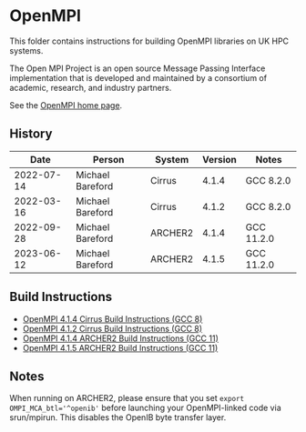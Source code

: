 OpenMPI
=======

This folder contains instructions for building OpenMPI libraries on UK HPC systems.

The Open MPI Project is an open source Message Passing Interface implementation that is
developed and maintained by a consortium of academic, research, and industry partners.

See the [OpenMPI home page](https://www.open-mpi.org/).

History
-------

 Date | Person | System | Version | Notes
 ---- | ------ | ------ | ------- | -----
 2022-07-14 | Michael Bareford | Cirrus | 4.1.4 | GCC 8.2.0
 2022-03-16 | Michael Bareford | Cirrus | 4.1.2 | GCC 8.2.0
 2022-09-28 | Michael Bareford | ARCHER2 | 4.1.4 | GCC 11.2.0
 2023-06-12 | Michael Bareford | ARCHER2 | 4.1.5 | GCC 11.2.0

Build Instructions
------------------

* [OpenMPI 4.1.4 Cirrus Build Instructions (GCC 8)](build_openmpi_4.1.4_cirrus_gcc8.md)
* [OpenMPI 4.1.2 Cirrus Build Instructions (GCC 8)](build_openmpi_4.1.2_cirrus_gcc8.md)
* [OpenMPI 4.1.4 ARCHER2 Build Instructions (GCC 11)](build_openmpi_4.1.4_archer2_gcc11.md)
* [OpenMPI 4.1.5 ARCHER2 Build Instructions (GCC 11)](build_openmpi_4.1.5_archer2_gcc11.md)

Notes
-----

When running on ARCHER2, please ensure that you set `export OMPI_MCA_btl='^openib'` before launching
your OpenMPI-linked code via srun/mpirun. This disables the OpenIB byte transfer layer.
